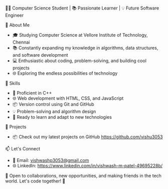 👨‍💻 Computer Science Student | 📚 Passionate Learner | 💡 Future Software Engineer

🌟 About Me
- 🎓 Studying Computer Science at Vellore Institute of Technology, Chennai
- 📚 Constantly expanding my knowledge in algorithms, data structures, and software development
- 💻 Enthusiastic about coding, problem-solving, and building cool projects
- 🌐 Exploring the endless possibilities of technology

🚀 Skills
- 🔧 Proficient in C++
- 🌐 Web development with HTML, CSS, and JavaScript
- 📦 Version control using Git and GitHub
- 💡 Problem-solving and algorithm design
- 🚀 Ready to learn and adapt to new technologies

🔨 Projects
- 📦 Check out my latest projects on GitHub https://github.com/vishu3053


📫 Let's Connect
- 📧 Email: vishwashp3053@gmail.com
- 🌐 LinkedIn: https://www.linkedin.com/in/vishwash-m-patel-49695228b/

💬 Open to collaborations, new opportunities, and making friends in the tech world. Let's code together! 🤝


<!--
**vishu3053/vishu3053** is a ✨ _special_ ✨ repository because its `README.md` (this file) appears on your GitHub profile.

Here are some ideas to get you started:

- 🔭 I’m currently working on ...
- 🌱 I’m currently learning ...
- 👯 I’m looking to collaborate on ...
- 🤔 I’m looking for help with ...
- 💬 Ask me about ...
- 📫 How to reach me: ...
- 😄 Pronouns: ...
- ⚡ Fun fact: ...
-->
